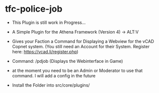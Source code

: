 # tfc-police-job

- This Plugin is still work in Progress...

- A Simple Plugin for the Athena Framework (Version 4) -> ALT:V
- Gives your Faction a Command for Displaying a Webview for the vCAD Copnet system. (You still need an Account for their System. Register here: https://vcad.li/register.php)

* Command: /pdjob (Displays the Webinterface in Game)
- at the moment you need to be an Admin or Moderator to use that command. I will add a config in the future

* Install the Folder into src/core/plugins/
